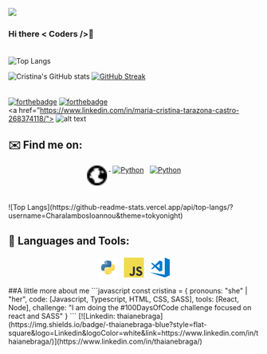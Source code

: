 ![](https://komarev.com/ghpvc/?username=MariaCristinaTC&label=PROFILE+VIEWS)<br />
### Hi there < Coders />👋<br /><br />

![Top Langs](https://github-readme-stats.vercel.app/api/top-langs/?username=MariaCristinaTC&theme=tokyonight)<br />


![Cristina's GitHub stats](https://github-readme-stats.vercel.app/api?username=MariaCristinaTC&show_icons=true&theme=gotham)
[![GitHub Streak](https://github-readme-streak-stats.herokuapp.com?user=MariaCristinaTC&theme=green_nur)](https://git.io/streak-stats)<br /><br /><br />
[![forthebadge](https://forthebadge.com/images/badges/built-with-love.svg)](https://forthebadge.com) [![forthebadge](https://forthebadge.com/images/badges/powered-by-coffee.svg)](https://forthebadge.com)<br />
<a href=”https://www.linkedin.com/in/maria-cristina-tarazona-castro-268374118/"> ![alt text](https://img.shields.io/badge/-LinkedIn-0e76a8?style=plastic&logo=linkedIn)</a>
                                                                               
## ✉️ Find me on:


<p align="center">
 <a href="https://charalambosioannou.github.io/" target="_blank" rel="noopener noreferrer"> <img src="https://raw.githubusercontent.com/iconic/open-iconic/master/svg/globe.svg" alt="Python" height="40" style="vertical-align:top; margin:4px"> </a>
 <a href="https://linkedin.com/in/charalambosioannou" target="_blank" rel="noopener noreferrer"> <img src="https://cdn.jsdelivr.net/npm/simple-icons@v3/icons/linkedin.svg" alt="Python" height="40" style="vertical-align:top; margin:4px"></a>
 <a href="mailto:cioannou1997@gmail.com"> <img src="https://cdn.jsdelivr.net/npm/simple-icons@v3/icons/gmail.svg" alt="Python" height="40" style="vertical-align:top; margin:4px"></a>
</p>

<br />
![Top Langs](https://github-readme-stats.vercel.app/api/top-langs/?username=CharalambosIoannou&theme=tokyonight)

## 🧰 Languages and Tools:
<p align="center">
<img src="https://raw.githubusercontent.com/github/explore/80688e429a7d4ef2fca1e82350fe8e3517d3494d/topics/python/python.png" alt="Python" height="40" style="vertical-align:top; margin:4px">
<img src="https://raw.githubusercontent.com/github/explore/80688e429a7d4ef2fca1e82350fe8e3517d3494d/topics/javascript/javascript.png" alt="Javascript" height="40" style="vertical-align:top; margin:4px">
<img src="https://raw.githubusercontent.com/github/explore/80688e429a7d4ef2fca1e82350fe8e3517d3494d/topics/visual-studio-code/visual-studio-code.png" alt="VS Code" height="40" style="vertical-align:top; margin:4px">
</p>
##A little more about me
```javascript
const cristina = {
  pronouns: "she" | "her",
  code: [Javascript, Typescript, HTML, CSS, SASS],
  tools: [React, Node],
  challenge: "I am doing the #100DaysOfCode challenge focused on react and SASS"
}
```
[![Linkedin: thaianebraga](https://img.shields.io/badge/-thaianebraga-blue?style=flat-square&logo=Linkedin&logoColor=white&link=https://www.linkedin.com/in/thaianebraga/)](https://www.linkedin.com/in/thaianebraga/)


<!--
**MariaCristinaTC/MariaCristinaTC** is a ✨ _special_ ✨ repository because its `README.md` (this file) appears on your GitHub profile.

Here are some ideas to get you started:

- 🔭 I’m currently working on ...
- 🌱 I’m currently learning ...
- 👯 I’m looking to collaborate on ...
- 🤔 I’m looking for help with ...
- 💬 Ask me about ...
- 📫 How to reach me: ...
- 😄 Pronouns: ...
- ⚡ Fun fact: ...
-->
